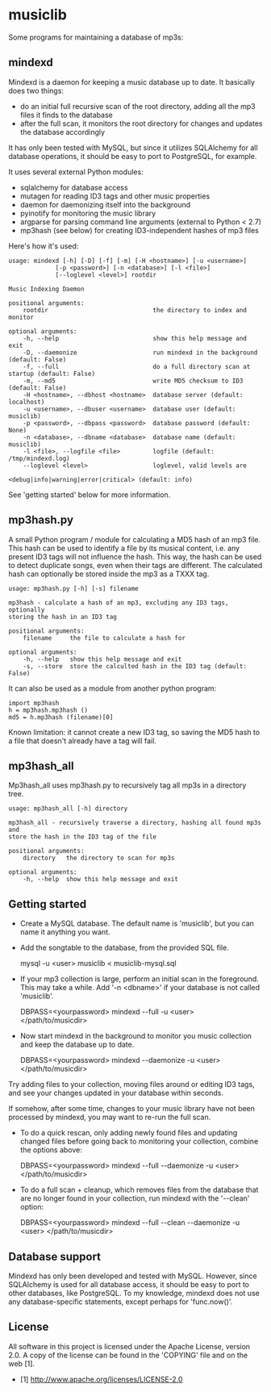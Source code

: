 musiclib
========

Some programs for maintaining a database of mp3s:

mindexd
-------

Mindexd is a daemon for keeping a music database up to date. It basically
does two things:

- do an initial full recursive scan of the root directory, adding all the mp3 files it
  finds to the database
- after the full scan, it monitors the root directory for changes and updates
  the database accordingly

It has only been tested with MySQL, but since it utilizes SQLAlchemy for all
database operations, it should be easy to port to PostgreSQL, for example.

It uses several external Python modules:
- sqlalchemy for database access
- mutagen    for reading ID3 tags and other music properties
- daemon     for daemonizing itself into the background
- pyinotify  for monitoring the music library
- argparse   for parsing command line arguments (external to Python < 2.7)
- mp3hash    (see below) for creating ID3-independent hashes of mp3 files

Here's how it's used:

	usage: mindexd [-h] [-D] [-f] [-m] [-H <hostname>] [-u <username>]
				 [-p <password>] [-n <database>] [-l <file>]
				 [--loglevel <level>] rootdir

	Music Indexing Daemon

	positional arguments:
		rootdir                             the directory to index and monitor

	optional arguments:
		-h, --help                          show this help message and exit
		-D, --daemonize                     run mindexd in the background (default: False)
		-f, --full                          do a full directory scan at startup (default: False)
		-m, --md5                           write MD5 checksum to ID3 (default: False)
		-H <hostname>, --dbhost <hostname>  database server (default: localhost)
		-u <username>, --dbuser <username>  database user (default: musiclib)
		-p <password>, --dbpass <password>  database password (default: None)
		-n <database>, --dbname <database>  database name (default: musiclib)
		-l <file>, --logfile <file>         logfile (default: /tmp/mindexd.log)
		--loglevel <level>                  loglevel, valid levels are
											<debug|info|warning|error|critical> (default: info)

See 'getting started' below for more information.

mp3hash.py
----------

A small Python program / module for calculating a MD5 hash of an mp3 file.
This hash can be used to identify a file by its musical content, i.e. any
present ID3 tags will not influence the hash. This way, the hash can be
used to detect duplicate songs, even when their tags are different.
The calculated hash can optionally be stored inside the mp3 as a TXXX tag.

	usage: mp3hash.py [-h] [-s] filename

	mp3hash - calculate a hash of an mp3, excluding any ID3 tags, optionally
	storing the hash in an ID3 tag

	positional arguments:
		filename     the file to calculate a hash for

	optional arguments:
		-h, --help   show this help message and exit
		-s, --store  store the calculted hash in the ID3 tag (default: False)

It can also be used as a module from another python program:

	import mp3hash
	h = mp3hash.mp3hash ()
	md5 = h.mp3hash (filename)[0]

Known limitation: it cannot create a new ID3 tag, so saving the MD5 hash
to a file that doesn't already have a tag will fail.

mp3hash_all
-----------

Mp3hash_all uses mp3hash.py to recursively tag all mp3s in a directory tree.

	usage: mp3hash_all [-h] directory

	mp3hash_all - recursively traverse a directory, hashing all found mp3s and
	store the hash in the ID3 tag of the file

	positional arguments:
		directory   the directory to scan for mp3s

	optional arguments:
		-h, --help  show this help message and exit

Getting started
---------------

* Create a MySQL database. The default name is 'musiclib', but you can name it
  anything you want.
* Add the songtable to the database, from the provided SQL file.

	mysql -u &lt;user&gt; musiclib &lt; musiclib-mysql.sql

* If your mp3 collection is large, perform an initial scan in the foreground.
  This may take a while. Add '-n &lt;dbname&gt;' if your database is not called
  'musiclib'.

	DBPASS=&lt;yourpassword&gt; mindexd --full -u &lt;user&gt; &lt;/path/to/musicdir&gt;

* Now start mindexd in the background to monitor you music collection and keep
  the database up to date.

	DBPASS=&lt;yourpassword&gt; mindexd --daemonize -u &lt;user&gt; &lt;/path/to/musicdir&gt;

Try adding files to your collection, moving files around or editing ID3 tags,
and see your changes updated in your database within seconds.

If somehow, after some time, changes to your music library have not been processed
by mindexd, you may want to re-run the full scan.

* To do a quick rescan, only adding newly found files and updating changed
  files before going back to monitoring your collection, combine the options
  above:

	DBPASS=&lt;yourpassword&gt; mindexd --full --daemonize -u &lt;user&gt; &lt;/path/to/musicdir&gt;

* To do a full scan + cleanup, which removes files from the database that are
  no longer found in your collection, run mindexd with the '--clean' option:

	DBPASS=&lt;yourpassword&gt; mindexd --full --clean --daemonize -u &lt;user&gt; &lt;/path/to/musicdir&gt;


Database support
----------------

Mindexd has only been developed and tested with MySQL. However, since
SQLAlchemy is used for all database access, it should be easy to port to other
databases, like PostgreSQL. To my knowledge, mindexd does not use any
database-specific statements, except perhaps for 'func.now()'.

License
-------

All software in this project is licensed under the Apache License, version 2.0.
A copy of the license can be found in the 'COPYING' file and on the web [1].

* [1] <http://www.apache.org/licenses/LICENSE-2.0>

